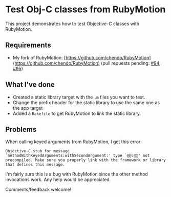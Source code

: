 # Test Obj-C classes from RubyMotion

This project demonstrates how to test Objective-C classes with RubyMotion.

## Requirements

* My fork of RubyMotion: [https://github.com/chendo/RubyMotion](https://github.com/chendo/RubyMotion) (pull requests pending: [#94](https://github.com/HipByte/RubyMotion/pull/94), [#95](https://github.com/HipByte/RubyMotion/pull/95))

## What I've done

* Created a static library target with the `.m` files you want to test.
* Change the prefix header for the static library to use the same one as the app target
* Added a `Rakefile` to get RubyMotion to link the static library.

## Problems

When calling keyed arguments from RubyMotion, I get this error:

```
Objective-C stub for message `methodWithKeyedArguments:withSecondArgument:' type `@@:@@' not precompiled. Make sure you properly link with the framework or library that defines this message.
```

I'm fairly sure this is a bug with RubyMotion since the other method invocations work. Any help would be appreciated.



Comments/feedback welcome!
